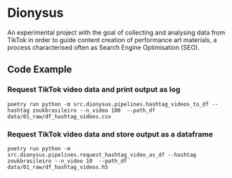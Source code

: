 # Dionysus
An experimental project with the goal of collecting and analysing data from TikTok in order to guide content creation of performance art materials, a process characterised often as Search Engine Optimisation (SEO).

## Code Example

### Request TikTok video data and print output as log

```console
poetry run python -m src.dionysus.pipelines.hashtag_videos_to_df --hashtag zoukbrasileiro --n_video 100  --path_df data/01_raw/df_hashtag_videos.csv
```

### Request TikTok video data and store output as a dataframe

```console
poetry run python -m src.dionysus.pipelines.request_hashtag_video_as_df --hashtag zoukbrasileiro --n_video 10  --path_df data/01_raw/df_hashtag_videos.h5
```
